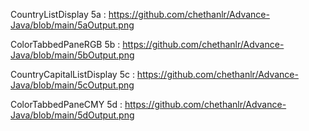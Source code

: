 CountryListDisplay 5a : https://github.com/chethanlr/Advance-Java/blob/main/5aOutput.png

ColorTabbedPaneRGB 5b : https://github.com/chethanlr/Advance-Java/blob/main/5bOutput.png

CountryCapitalListDisplay 5c : https://github.com/chethanlr/Advance-Java/blob/main/5cOutput.png

ColorTabbedPaneCMY 5d : https://github.com/chethanlr/Advance-Java/blob/main/5dOutput.png
